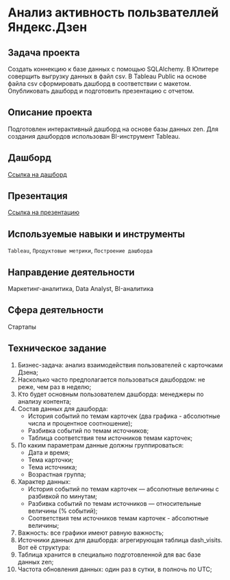 # Анализ активность пользвателлей Яндекс.Дзен
## Задача проекта
Cоздать коннекцию к базе данных с помощью SQLAlchemy. В Юпитере соверщить выгрузку данных в файл csv.
В Tableau Public на основе файла csv сформировать дашборд в соответствии с макетом. 
Опубликовать дашборд и подготовить презентацию с отчетом.

## Описание проекта
Подготовлен интерактивный дашборд на основе базы данных zen. 
Для создания дашбордов использован BI-инструмент Tableau.

## Дашборд
[Ссылка на дашборд](https://public.tableau.com/app/profile/natalia.strizh/viz/YandexZen_16809858691540/sheet4?publish=yes)


## Презентация
[Ссылка на презентацию](https://disk.yandex.ru/i/JOci-0YOEADqZA)

## Используемые навыки и инструменты
`Tableau`, `Продуктовые метрики`, `Построение дашборда`

## Направдение деятельности
Маркетинг-аналитика, Data Analyst, BI-аналитика

## Сфера деятельности
Стартапы

## Техническое задание
1) Бизнес-задача: анализ взаимодействия пользователей с карточками Дзена;
2) Насколько часто предполагается пользоваться дашбордом: не реже, чем раз в неделю;
3) Кто будет основным пользователем дашборда: менеджеры по анализу контента;
4) Состав данных для дашборда:
   * История событий по темам карточек (два графика - абсолютные числа и процентное соотношение);
   * Разбивка событий по темам источников;
   * Таблица соответствия тем источников темам карточек;
5) По каким параметрам данные должны группироваться:
   * Дата и время;
   * Тема карточки;
   * Тема источника;
   * Возрастная группа;
6) Характер данных:
   * История событий по темам карточек — абсолютные величины с разбивкой по минутам;
   * Разбивка событий по темам источников — относительные величины (% событий);
   * Соответствия тем источников темам карточек - абсолютные величины;
7) Важность: все графики имеют равную важность;
8) Источники данных для дашборда: агрегирующая таблица dash_visits. Вот её структура:
9) Таблица хранится в специально подготовленной для вас базе данных zen;
10) Частота обновления данных: один раз в сутки, в полночь по UTC;
